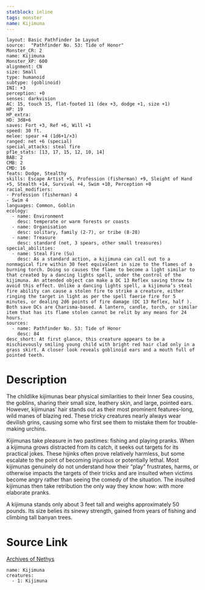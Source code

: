 ```yaml
---
statblock: inline
tags: monster
name: Kijimuna
---
```

```statblock
layout: Basic Pathfinder 1e Layout
source:  "Pathfinder No. 53: Tide of Honor"
Monster_CR: 2
name: Kijimuna
Monster_XP: 600
alignment: CN
size: Small
type: humanoid
subtype: (goblinoid)
INI: +3
perception: +0
senses: darkvision
AC: 15, touch 15, flat-footed 11 (dex +3, dodge +1, size +1)
HP: 19
HP_extra: 
HD: 3d8+6
saves: Fort +3, Ref +6, Will +1
speed: 30 ft.
melee: spear +4 (1d6+1/×3)
ranged: net +6 (special)
special_attacks: steal fire
pf1e_stats: [13, 17, 15, 12, 10, 14]
BAB: 2
CMB: 2
CMD: 16
feats: Dodge, Stealthy
skills: Escape Artist +5, Profession (fisherman) +9, Sleight of Hand +5, Stealth +14, Survival +4, Swim +10, Perception +0
racial_modifiers:
- Profession (fisherman) 4
- Swim 4
languages: Common, Goblin
ecology:
  - name: Environment
    desc: temperate or warm forests or coasts
  - name: Organisation
    desc: solitary, family (2-7), or tribe (8-28)
  - name: Treasure
    desc: standard (net, 3 spears, other small treasures)
special_abilities:
  - name: Steal Fire (Su)
    desc: As a standard action, a kijimuna can call out to a nonmagical fire within 30 feet equivalent in size to the flames of a burning torch. Doing so causes the flame to become a light similar to that created by a dancing lights spell, under the control of the kijimuna. An attended object can make a DC 13 Reflex saving throw to avoid this effect. Unlike a dancing lights spell, a kijimuna’s steal fire ability can cause a stolen fire to strike a creature, either ringing the target in light as per the spell faerie fire for 5 minutes, or dealing 2d6 points of fire damage (DC 13 Reflex, half ). Both save DCs are Charisma-based. A lantern, candle, torch, or similar item that has its flame stolen cannot be relit by any means for 24 hours.
sources:
  - name: Pathfinder No. 53: Tide of Honor
    desc: 84
desc_short: At first glance, this creature appears to be a mischievously smiling young child with bright red hair clad only in a grass skirt. A closer look reveals goblinoid ears and a mouth full of pointed teeth.
```
# Description
The childlike kijimunas bear physical similarities to their Inner Sea cousins, the goblins, sharing their small size, leathery skin, and large, pointed ears. However, kijimunas’ hair stands out as their most prominent features-long, wild manes of blazing red. These tricky creatures nearly always wear devilish grins, causing some who first see them to mistake them for trouble-making urchins.

Kijimunas take pleasure in two pastimes: fishing and playing pranks. When a kijimuna grows distracted from its catch, it seeks out targets for its practical jokes. These hijinks often prove relatively harmless, but some escalate to the point of becoming injurious or potentially lethal. Most kijimunas genuinely do not understand how their “play” frustrates, harms, or otherwise impacts the targets of their tricks and are insulted when victims become angry rather than seeing the comedy of the situation. The insulted kijimunas then take retribution the only way they know how: with more elaborate pranks.

A kijimuna stands only about 3 feet tall and weighs approximately 50 pounds. Its size belies its sinewy strength, gained from years of fishing and climbing tall banyan trees.
# Source Link
[Archives of Nethys](https://aonprd.com/MonsterDisplay.aspx?ItemName=Kijimuna)
```encounter-table
name: Kijimuna
creatures:
  - 1: Kijimuna
```
